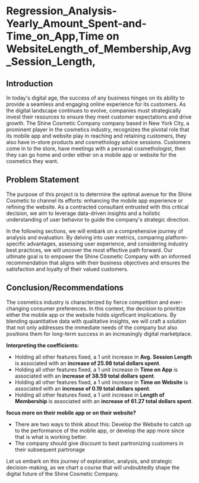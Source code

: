 # Regression_Analysis-Yearly_Amount_Spent-and-Time_on_App,Time on WebsiteLength_of_Membership,Avg_Session_Length,

## Introduction
In today's digital age, the success of any business hinges on its ability to provide a seamless and engaging online experience for its customers. As the digital landscape continues to evolve, companies must strategically invest their resources to ensure they meet customer expectations and drive growth. The Shine Cosmetic Company company based in New York City, a prominent player in the cosmetics industry, recognizes the pivotal role that its mobile app and website play in reaching and retaining customers, they also have in-store products and cosmethology advice sessions. Customers come in to the store, have meetings with a personal cosmethologist, then they can go home and order either on a mobile app or website for the cosmetics they want.

## Problem Statement
The purpose of this project is to determine the optimal avenue for the Shine Cosmetic  to channel its efforts: enhancing the mobile app experience or refining the website. As a contracted consultant entrusted with this critical decision, we aim to leverage data-driven insights and a holistic understanding of user behavior to guide the company's strategic direction.

In the following sections, we will embark on a comprehensive journey of analysis and evaluation. By delving into user metrics, comparing platform-specific advantages, assessing user experience, and considering industry best practices, we will uncover the most effective path forward. Our ultimate goal is to empower the Shine Cosmetic Company with an informed recommendation that aligns with their business objectives and ensures the satisfaction and loyalty of their valued customers.

## Conclusion/Recommendations
The cosmetics industry is characterized by fierce competition and ever-changing consumer preferences. In this context, the decision to prioritize either the mobile app or the website holds significant implications. By blending quantitative data with qualitative insights, we will craft a solution that not only addresses the immediate needs of the company but also positions them for long-term success in an increasingly digital marketplace.

**Interpreting the coefficients:**

- Holding all other features fixed, a 1 unit increase in **Avg. Session Length** is associated with an **increase of 25.98 total dollars spent**.
- Holding all other features fixed, a 1 unit increase in **Time on App** is associated with an **increase of 38.59 total dollars spent**.
- Holding all other features fixed, a 1 unit increase in **Time on Website** is associated with an **increase of 0.19 total dollars spent**.
- Holding all other features fixed, a 1 unit increase in **Length of Membership** is associated with an **increase of 61.27 total dollars spent**.

**focus more on their mobile app or on their website?**

- There are two ways to think about this: Develop the Website to catch up to the performance of the mobile app, or develop the app more since that is what is working better.
- The company should give discount to best partronizing customers in their subsequent partronage


Let us embark on this journey of exploration, analysis, and strategic decision-making, as we chart a course that will undoubtedly shape the digital future of the Shine Cosmetic Company.

